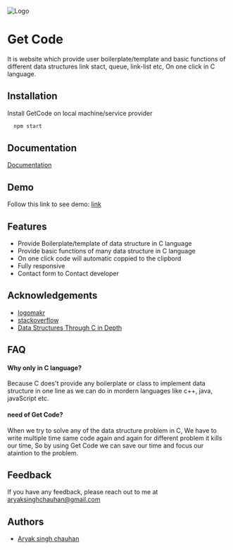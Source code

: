 
![Logo](https://raw.githubusercontent.com/Aryak880/getcode/main/src/components/NavBar/images/1.png)

    
# Get Code

It is website which provide user boilerplate/template and basic functions of different data structures link stact, queue, link-list etc, On one click in C language.


## Installation

Install GetCode on local machine/service provider

```bash
  npm start
```
    

## Documentation

[Documentation](https://documentaion-getcode.netlify.app/)

  
## Demo


Follow this link to see demo: 
[link](https://documentaion-getcode.netlify.app/#howToUse)


  
## Features

- Provide Boilerplate/template of data structure in C language
- Provide basic functions of many data structure in C language
- On one click code will automatic coppied to the clipbord
- Fully responsive
- Contact form to Contact developer


  
## Acknowledgements

 - [logomakr](https://logomakr.com/)
 - [stackoverflow](https://stackoverflow.com/)
 - [Data Structures Through C in Depth](https://amzn.to/3grBpkY)

  
## FAQ

#### Why only in C language?    

Because C does't provide any boilerplate or class to implement data structure in one line as we can do in mordern languages like c++, java, javaScript etc.

#### need of Get Code?

When we try to solve any of the data structure problem in C, We have to write multiple time same code again and again for different problem it kills our time, So by using Get Code we can save our time and focus our ataintion to the problem.



  
## Feedback

If you have any feedback, please reach out to me at aryaksinghchauhan@gmail.com

  
## Authors

- [Aryak singh chauhan](https://github.com/Aryak880)

  
